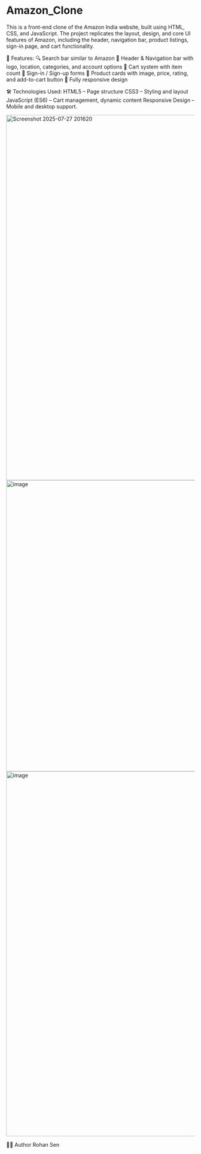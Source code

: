 # Amazon_Clone
This is a front-end clone of the Amazon India website, built using HTML, CSS, and JavaScript. The project replicates the layout, design, and core UI features of Amazon, including the header, navigation bar, product listings, sign-in page, and cart functionality.

🚀 Features:
🔍 Search bar similar to Amazon
🧾 Header & Navigation bar with logo, location, categories, and account options
🛒 Cart system with item count
🛂 Sign-in / Sign-up forms
🎁 Product cards with image, price, rating, and add-to-cart button
📱 Fully responsive design


🛠️ Technologies Used:
HTML5 – Page structure
CSS3 – Styling and layout
JavaScript (ES6) – Cart management, dynamic content
Responsive Design – Mobile and desktop support.


<img width="1900" height="975" alt="Screenshot 2025-07-27 201620" src="https://github.com/user-attachments/assets/c038980f-2657-4857-9032-8ed6791367f6" />
<img width="515" height="777" alt="image" src="https://github.com/user-attachments/assets/e85646ec-1690-46a7-b37c-3ebfc0283fd4" />
<img width="1896" height="974" alt="image" src="https://github.com/user-attachments/assets/df00d675-a44e-4c8b-88ed-3a3b1e60755d" />

🙋‍♂️ Author
Rohan Sen


